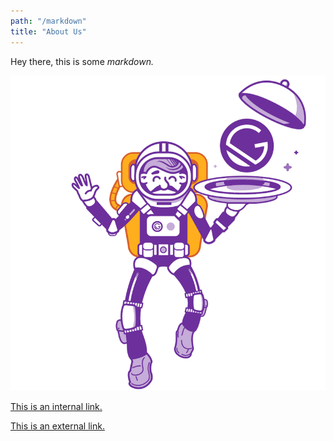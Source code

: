 ```yaml
---
path: "/markdown"
title: "About Us"
---
```


Hey there, this is some *markdown.*

![](../images/gatsby-astronaut.png)

[This is an internal link.](/page-2)

[This is an external link.](https://stripe.com)